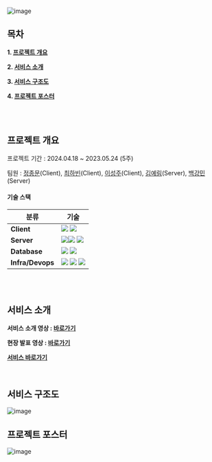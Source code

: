 
<!-- PROJECT LOGO -->
<br/>

![image](https://github.com/SnowRail/.github/assets/101979073/9927ba72-652a-43e3-a9b1-02e78968afb6)


<!-- TABLE OF CONTENTS -->
## 목차

**1. [프로젝트 개요](#SnowRail)**

**2. [서비스 소개](#Intro)**

**3. [서비스 구조도](#Arch)**

**4. [프로젝트 포스터](#Poster)**

<br/>
<br/>

<!-- ABOUT THE PROJECT-->

<a name="SnowRail"></a>
## 프로젝트 개요
프로젝트 기간 : 2024.04.18 ~ 2023.05.24 (5주)

팀원 : [정종문](https://github.com/JeongJongMun)(Client), [최하빈](https://github.com/haaaabin)(Client), [이성주](https://github.com/mkae21)(Client), [김예림](https://github.com/kimyerim-jungle)(Server), [백강민](https://github.com/EririnG)(Server)

#### 기술 스택
| 분류 | 기술 | 
|-----|-----|
|**Client**|<img src="https://img.shields.io/badge/Unity-000000?style=for-the-badge&logo=unity&logoColor=FFFFFF"/> <img src="https://img.shields.io/badge/Socket.io-010101?style=for-the-badge&logo=Socket.io&logoColor=FFFFFF"/> 
|**Server**|<img src="https://img.shields.io/badge/JavaScript-F9D600?style=for-the-badge&logo=Javascript&logoColor=FFFFFF"/><img src="https://img.shields.io/badge/Express-E0234E?style=for-the-badge&logo=express&logoColor=FFFFFF"/>  <img src="https://img.shields.io/badge/Socket.io-010101?style=for-the-badge&logo=Socket.io&logoColor=FFFFFF"/>
|**Database**|<img src="https://img.shields.io/badge/Amazon S3-569A31?style=for-the-badge&logo=Amazon S3&logoColor=FFFFFF"/> <img src="https://img.shields.io/badge/MongoDB-459069?style=for-the-badge&logo=mongodb&logoColor=FFFFFF"/>|
|**Infra/Devops**|<img src="https://img.shields.io/badge/Amazon EC2-FF9900?style=for-the-badge&logo=Amazon EC2&logoColor=FFFFFF"/> <img src="https://img.shields.io/badge/Docker-2496ED?style=for-the-badge&logo=Docker&logoColor=FFFFFF"/> <img src="https://img.shields.io/badge/Github Actions-2088FF?style=for-the-badge&logo=Github Actions&logoColor=FFFFFF"/>|

<br/>
<br/>

<a name="Intro"></a>
## 서비스 소개
**서비스 소개 영상 : [바로가기](https://www.youtube.com/)**

**현장 발표 영상 : [바로가기](https://www.youtube.com/)**

**[서비스 바로가기](https://motionbe.at)**

<br/>

<a name="Arch"></a>
## 서비스 구조도

![image](flow)
<br/>

<a name="Poster"></a>
## 프로젝트 포스터
![image](poster)
